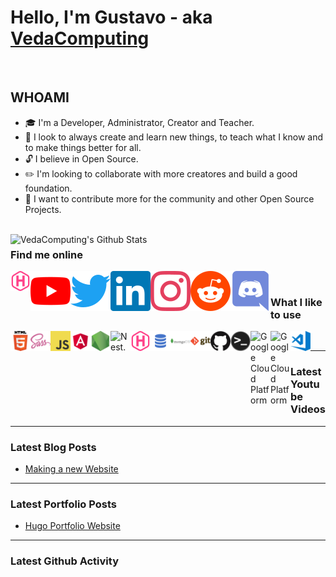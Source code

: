 # Hello, I'm Gustavo - aka [VedaComputing][website]

<br />

## WHOAMI

- :mortar_board: I'm a Developer, Administrator, Creator and Teacher.
- :telescope: I look to always create and learn new things, to teach what I know and to make things better for all.
- :unlock: I believe in Open Source.
- :pencil2: I'm looking to collaborate with more creatores and build a good foundation.
- :european_castle: I want to contribute more for the community and other Open Source Projects.

<br />

<img align="left" alt="VedaComputing's Github Stats" src="https://github-readme-stats.vedacomputing.vercel.app/api?username=vedacomputing&show_icons=true&hide_border=true" />

### Find me online

[<img align="left" alt="vedacomputing.com" width="32px" src="https://raw.githubusercontent.com/vedacomputing/vedacomputing/master/icons/hugo.svg"/>][website]
[<img align="left" alt="VedaComputing | YouTube" src="https://raw.githubusercontent.com/vedacomputing/vedacomputing/master/icons/youtube.svg" />][youtube]
[<img align="left" alt="VedaComputing | Twitter" src="https://raw.githubusercontent.com/vedacomputing/vedacomputing/master/icons/twitter.svg" />][twitter]
[<img align="left" alt="VedaComputing | LinkedIn" src="https://raw.githubusercontent.com/vedacomputing/vedacomputing/master/icons/linkedin.svg" />][linkedin]
[<img align="left" alt="VedaComputing | Instagram" src="https://raw.githubusercontent.com/vedacomputing/vedacomputing/master/icons/instagram.svg" />][instagram]
[<img align="left" alt="VedaComputing | Reddit" src="https://raw.githubusercontent.com/vedacomputing/vedacomputing/master/icons/reddit.svg" />][reddit]
[<img align="left" alt="VedaComputing | Discord" src="https://raw.githubusercontent.com/vedacomputing/vedacomputing/master/icons/discord.svg" />][discord]

<br />

### What I like to use

<img align="left" alt="HTML5" width="32px" src="https://raw.githubusercontent.com/github/explore/80688e429a7d4ef2fca1e82350fe8e3517d3494d/topics/html/html.png" />
<img align="left" alt="Sass" width="32px" src="https://raw.githubusercontent.com/github/explore/80688e429a7d4ef2fca1e82350fe8e3517d3494d/topics/sass/sass.png" />
<img align="left" alt="JavaScript" width="32px" src="https://raw.githubusercontent.com/github/explore/80688e429a7d4ef2fca1e82350fe8e3517d3494d/topics/javascript/javascript.png" />
<img align="left" alt="Angular" width="32px" src="https://raw.githubusercontent.com/github/explore/80688e429a7d4ef2fca1e82350fe8e3517d3494d/topics/angular/angular.png" />
<img align="left" alt="Node.Js" width="32px" src="https://raw.githubusercontent.com/github/explore/80688e429a7d4ef2fca1e82350fe8e3517d3494d/topics/nodejs/nodejs.png" />
<img align="left" alt="Nest.Js" height="32px" width="32px" src="https://camo.githubusercontent.com/c4fd9ae4b5274b73d4d51c42263409ce74572040/68747470733a2f2f6e6573746a732e636f6d2f696d672f6c6f676f2d736d616c6c2e737667" />
<img align="left" alt="Hugo" width="32px" src="https://raw.githubusercontent.com/vedacomputing/vedacomputing/master/icons/hugo.svg" />
<img align="left" alt="SQL" width="32px" src="https://raw.githubusercontent.com/github/explore/80688e429a7d4ef2fca1e82350fe8e3517d3494d/topics/sql/sql.png" />
<img align="left" alt="MongoDB" width="32px" src="https://raw.githubusercontent.com/github/explore/80688e429a7d4ef2fca1e82350fe8e3517d3494d/topics/mongodb/mongodb.png" />
<img align="left" alt="Git" width="32px" src="https://raw.githubusercontent.com/github/explore/80688e429a7d4ef2fca1e82350fe8e3517d3494d/topics/git/git.png" />
<img align="left" alt="GitHub" width="32px" src="https://raw.githubusercontent.com/github/explore/78df643247d429f6cc873026c0622819ad797942/topics/github/github.png" />
<img align="left" alt="Terminal" width="32px" src="https://raw.githubusercontent.com/github/explore/80688e429a7d4ef2fca1e82350fe8e3517d3494d/topics/terminal/terminal.png" />
<img align="left" alt="Google Cloud Platform" width="32px" src="https://avatars0.githubusercontent.com/u/2810941?s=200&v=4" />
<img align="left" alt="Google Cloud Platform" width="32px" src="https://github.com/nrwl/nx/blob/master/images/nx-logo.png?raw=true" />
<img align="left" alt="Visual Studio Code" width="32px" src="https://raw.githubusercontent.com/github/explore/80688e429a7d4ef2fca1e82350fe8e3517d3494d/topics/visual-studio-code/visual-studio-code.png" />

<br />

---

### Latest Youtube Videos

<!-- YOUTUBE:START -->
<!-- YOUTUBE:END -->

---

### Latest Blog Posts

<!-- BLOG-POST-LIST:START -->
- [Making a new Website](https://vedacomputing-3d1f5.web.app/blog/first-blog/)
<!-- BLOG-POST-LIST:END -->

---

### Latest Portfolio Posts

<!-- PORTFOLIO:START -->
- [Hugo Portfolio Website](https://vedacomputing-3d1f5.web.app/portfolio/hugo-portfolio-website/)
<!-- PORTFOLIO:END -->

---

### Latest Github Activity

<!--START_SECTION:activity-->
<!--END_SECTION:activity-->

[website]: https://vedacomputing.com
[youtube]: https://www.youtube.com/channel/UC5PAzwDbbzsCbtcxPNpSrzw
[twitter]: https://twitter.com/vedacomputing
[linkedin]: https://www.linkedin.com/in/vedacomputing
[instagram]: https://instagram.com/vedacomputing
[reddit]: https://www.reddit.com/user/vedacomputing
[discord]: https://discord.gg/D3bXJ9a